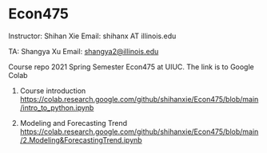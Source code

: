 # Econ475
Instructor: Shihan Xie
Email: shihanx AT illinois.edu

TA: Shangya Xu 
Email: shangya2@illinois.edu

Course repo 2021 Spring Semester Econ475 at UIUC.
The link is to Google Colab 
1. Course introduction
https://colab.research.google.com/github/shihanxie/Econ475/blob/main/intro_to_python.ipynb

2. Modeling and Forecasting Trend
https://colab.research.google.com/github/shihanxie/Econ475/blob/main/2.Modeling&ForecastingTrend.ipynb

